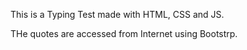 This is a Typing Test made with HTML, CSS and JS.

THe quotes are accessed from Internet using Bootstrp.
